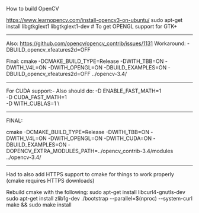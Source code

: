How to build OpenCV

https://www.learnopencv.com/install-opencv3-on-ubuntu/
sudo apt-get install libgtkglext1 libgtkglext1-dev # To get OPENGL support for GTK+

----------------

Also: https://github.com/opencv/opencv_contrib/issues/1131
Workaround: -DBUILD_opencv_xfeatures2d=OFF

Final:
cmake -DCMAKE_BUILD_TYPE=Release -DWITH_TBB=ON -DWITH_V4L=ON -DWITH_OPENGL=ON -DBUILD_EXAMPLES=ON -DBUILD_opencv_xfeatures2d=OFF ../opencv-3.4/

----------------------------------------------------------------------

For CUDA support:-
Also should do: 
    -D ENABLE_FAST_MATH=1 \
    -D CUDA_FAST_MATH=1 \
    -D WITH_CUBLAS=1 \

------------

FINAL:

cmake -DCMAKE_BUILD_TYPE=Release -DWITH_TBB=ON -DWITH_V4L=ON -DWITH_OPENGL=ON
 -DWITH_CUDA=ON -DBUILD_EXAMPLES=ON -DOPENCV_EXTRA_MODULES_PATH=../opencv_contrib-3.4/modules ../opencv-3.4/


-----------

Had to also add HTTPS support to cmake for things to work properly (cmake requires HTTPS downloads)

Rebuild cmake with the following: 
sudo apt-get install libcurl4-gnutls-dev
sudo apt-get install zlib1g-dev
./bootstrap --parallel=$(nproc) --system-curl
make && sudo make install
